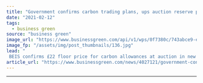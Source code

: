 ```yaml
---
title: "Government confirms carbon trading plans, ups auction reserve price"
date: "2021-02-12"
tags: 
  - business green
source: "business green"
image_url: "https://www.businessgreen.com/api/v1/wps/0f7380c/743abce9-e706-4f4c-a8d6-f30c7a9fb531/4/smoking-chimney-pollution-185x114.jpg"
image_fp: "/assets/img/post_thumbnails/136.jpg"
lead: "
 BEIS confirms £22 floor price for carbon allowances at auction in new domestic emissions trading scheme ..."
article_url: "https://www.businessgreen.com/news/4027121/government-confirms-carbon-trading-plans-ups-auction-reserve-price"
---
```


---
